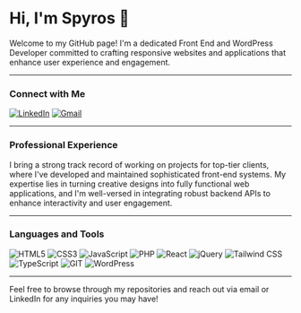 # Hi, I'm Spyros 👋

Welcome to my GitHub page! I'm a dedicated Front End and WordPress Developer committed to crafting responsive websites and applications that enhance user experience and engagement.

---

### Connect with Me

[![LinkedIn](https://img.shields.io/badge/Spyros_Pantopoulos-0077B5?style=for-the-badge&logo=linkedin)](https://www.linkedin.com/in/spyros-pantopoulos-a12698138/)
[![Gmail](https://img.shields.io/badge/Email-D14836?style=for-the-badge&logo=gmail&logoColor=white)](mailto:sp.pantopoulos@gmail.com)

---

### Professional Experience

I bring a strong track record of working on projects for top-tier clients, where I've developed and maintained sophisticated front-end systems. My expertise lies in turning creative designs into fully functional web applications, and I'm well-versed in integrating robust backend APIs to enhance interactivity and user engagement.

---

### Languages and Tools

<p>
  <img alt="HTML5" src="https://img.shields.io/badge/HTML5-E34F26?style=for-the-badge&logo=html5&logoColor=white" />
  <img alt="CSS3" src="https://img.shields.io/badge/CSS3-1572B6?style=for-the-badge&logo=css3&logoColor=white" />
  <img alt="JavaScript" src="https://img.shields.io/badge/JavaScript-F7DF1E?style=for-the-badge&logo=javascript&logoColor=black" />
  <img alt="PHP" src="https://img.shields.io/badge/PHP-777BB4?style=for-the-badge&logo=php&logoColor=white" />
  <img alt="React" src="https://img.shields.io/badge/React-20232A?style=for-the-badge&logo=react&logoColor=61DAFB" />
  <img alt="jQuery" src="https://img.shields.io/badge/jQuery-0769AD?style=for-the-badge&logo=jquery&logoColor=white" />
  <img alt="Tailwind CSS" src="https://img.shields.io/badge/Tailwind_CSS-38B2AC?style=for-the-badge&logo=tailwind-css&logoColor=white" />
  <img alt="TypeScript" src="https://img.shields.io/badge/TypeScript-007ACC?style=for-the-badge&logo=typescript&logoColor=white" />
  <img alt="GIT" src="https://img.shields.io/badge/GIT-F05032?style=for-the-badge&logo=git&logoColor=white" />
  <img alt="WordPress" src="https://img.shields.io/badge/WordPress-21759B?style=for-the-badge&logo=wordpress&logoColor=white" />
</p>

---


Feel free to browse through my repositories and reach out via email or LinkedIn for any inquiries you may have!

